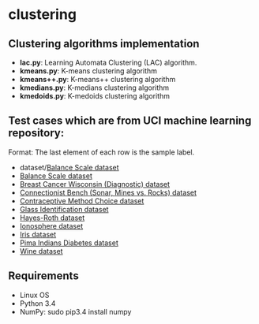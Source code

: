 # clustering 

## Clustering algorithms implementation
* **lac.py**: Learning Automata Clustering (LAC) algorithm.
* **kmeans.py**: K-means clustering algorithm
* **kmeans++.py**: K-means++ clustering algorithm
* **kmedians.py**: K-medians clustering algorithm
* **kmedoids.py**: K-medoids clustering algorithm

## Test cases which are from UCI machine learning repository:
Format: The last element of each row is the sample label.
* dataset/[Balance Scale dataset](https://archive.ics.uci.edu/ml/datasets/Balance+Scale)
* [Balance Scale dataset](https://archive.ics.uci.edu/ml/datasets/Balance+Scale)
* [Breast Cancer Wisconsin (Diagnostic) dataset](https://archive.ics.uci.edu/ml/datasets/Breast+Cancer+Wisconsin+(Diagnostic))
* [Connectionist Bench (Sonar, Mines vs. Rocks) dataset](https://archive.ics.uci.edu/ml/datasets/Connectionist+Bench+(Sonar,+Mines+vs.+Rocks))
* [Contraceptive Method Choice dataset](https://archive.ics.uci.edu/ml/datasets/Contraceptive+Method+Choice)
* [Glass Identification dataset](https://archive.ics.uci.edu/ml/datasets/Glass+Identification)
* [Hayes-Roth dataset](https://archive.ics.uci.edu/ml/datasets/Hayes-Roth)
* [Ionosphere dataset](https://archive.ics.uci.edu/ml/datasets/Ionosphere)
* [Iris dataset](http://archive.ics.uci.edu/ml/datasets/Iris)
* [Pima Indians Diabetes dataset](https://archive.ics.uci.edu/ml/datasets/Pima+Indians+Diabetes)
* [Wine dataset](https://archive.ics.uci.edu/ml/datasets/Wine)

## Requirements
 * Linux OS
 * Python 3.4
 * NumPy: sudo pip3.4 install numpy
